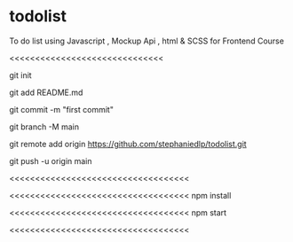 # todolist
To do list using Javascript , Mockup Api , html & SCSS for Frontend Course

<<<<<<<<<<<<<<<<<<<<<<<<<<<<<<

git init

git add README.md

git commit -m "first commit"

git branch -M main

git remote add origin https://github.com/stephaniedlp/todolist.git

git push -u origin main


<<<<<<<<<<<<<<<<<<<<<<<<<<<<<<<<<<<


<<<<<<<<<<<<<<<<<<<<<<<<<<<<<<<<<<<
npm install


<<<<<<<<<<<<<<<<<<<<<<<<<<<<<<<<<<<
npm start

<<<<<<<<<<<<<<<<<<<<<<<<<<<<<<<<<<<
